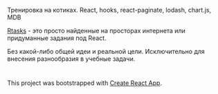 Тренировка на котиках. React, hooks, react-paginate, lodash, chart.js, MDB

[Rtasks](https://greycat20142017.github.io/rtasks/) - это просто найденные на просторах интернета или придуманные задания под React.

Без какой-либо общей идеи и реальной цели. Исключительно для внесения разнообразия в учебные задачи.

#

This project was bootstrapped with [Create React App](https://github.com/facebook/create-react-app).

